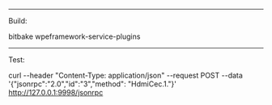 -----------------
Build:

bitbake wpeframework-service-plugins

-----------------
Test:

curl --header "Content-Type: application/json" --request POST --data '{"jsonrpc":"2.0","id":"3","method": "HdmiCec.1."}' http://127.0.0.1:9998/jsonrpc
